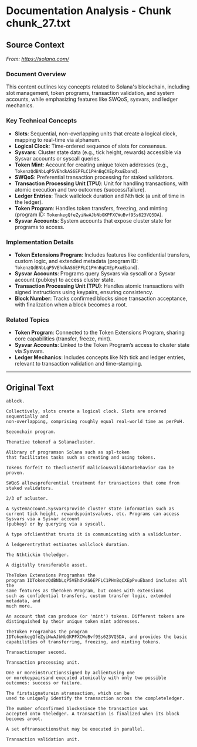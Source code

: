 # Documentation Analysis - Chunk chunk_27.txt

## Source Context
*From: https://solana.com/*

### Document Overview  
This content outlines key concepts related to Solana's blockchain, including slot management, token programs, transaction validation, and system accounts, while emphasizing features like SWQoS, sysvars, and ledger mechanics.  

### Key Technical Concepts  
- **Slots**: Sequential, non-overlapping units that create a logical clock, mapping to real-time via alphanum.  
- **Logical Clock**: Time-ordered sequence of slots for consensus.  
- **Sysvars**: Cluster state data (e.g., tick height, rewards) accessible via Sysvar accounts or syscall queries.  
- **Token Mint**: Account for creating unique token addresses (e.g., `TokenzQdBNbLqP5VEhdkAS6EPFLC1PHnBqCXEpPxuEband`).  
- **SWQoS**: Preferential transaction processing for staked validators.  
- **Transaction Processing Unit (TPU)**: Unit for handling transactions, with atomic execution and two outcomes (success/failure).  
- **Ledger Entries**: Track wallclock duration and Nth tick (a unit of time in the ledger).  
- **Token Program**: Handles token transfers, freezing, and minting (program ID: `TokenkegQfeZyiNwAJbNbGKPFXCWuBvf9Ss623VQ5DA`).  
- **Sysvar Accounts**: System accounts that expose cluster state for programs to access.  

### Implementation Details  
- **Token Extensions Program**: Includes features like confidential transfers, custom logic, and extended metadata (program ID: `TokenzQdBNbLqP5VEhdkAS6EPFLC1PHnBqCXEpPxuEband`).  
- **Sysvar Accounts**: Programs query Sysvars via syscall or a Sysvar account (pubkey) to access cluster state.  
- **Transaction Processing Unit (TPU)**: Handles atomic transactions with signed instructions using keypairs, ensuring consistency.  
- **Block Number**: Tracks confirmed blocks since transaction acceptance, with finalization when a block becomes a root.  

### Related Topics  
- **Token Program**: Connected to the Token Extensions Program, sharing core capabilities (transfer, freeze, mint).  
- **Sysvar Accounts**: Linked to the Token Program’s access to cluster state via Sysvars.  
- **Ledger Mechanics**: Includes concepts like Nth tick and ledger entries, relevant to transaction validation and time-stamping.

---

## Original Text
```
ablock.

Collectively, slots create a logical clock. Slots are ordered sequentially and
non-overlapping, comprising roughly equal real-world time as perPoH.

Seeonchain program.

Thenative tokenof a Solanacluster.

Alibrary of programson Solana such as spl-token
that facilitates tasks such as creating and using tokens.

Tokens forfeit to theclusterif maliciousvalidatorbehavior can be proven.

SWQoS allowspreferential treatment for transactions that come from staked validators.

2/3 of acluster.

A systemaccount.Sysvarsprovide cluster state information such as current tick height, rewardspointsvalues, etc. Programs can access Sysvars via a Sysvar account
(pubkey) or by querying via a syscall.

A type ofclientthat trusts it is communicating with a validcluster.

A ledgerentrythat estimates wallclock duration.

The Nthtickin theledger.

A digitally transferable asset.

TheToken Extensions Programhas the
program IDTokenzQdBNbLqP5VEhdkAS6EPFLC1PHnBqCXEpPxuEband includes all the
same features as theToken Program, but comes with extensions
such as confidential transfers, custom transfer logic, extended metadata, and
much more.

An account that can produce (or 'mint') tokens. Different tokens are
distinguished by their unique token mint addresses.

TheToken Programhas the program IDTokenkegQfeZyiNwAJbNbGKPFXCWuBvf9Ss623VQ5DA, and provides the basic
capabilities of transferring, freezing, and minting tokens.

Transactionsper second.

Transaction processing unit.

One or moreinstructionssigned by aclientusing one
or morekeypairsand executed atomically with only two possible
outcomes: success or failure.

The firstsignaturein atransaction, which can be
used to uniquely identify the transaction across the completeledger.

The number ofconfirmed blockssince the transaction was
accepted onto theledger. A transaction is finalized when its block
becomes aroot.

A set oftransactionsthat may be executed in parallel.

Transaction validation unit.

```